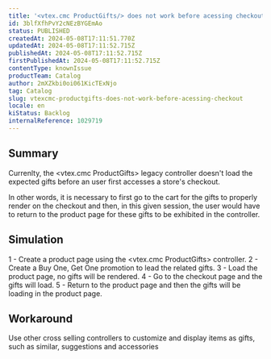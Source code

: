 ```yaml
---
title: '<vtex.cmc ProductGifts/> does not work before acessing checkout'
id: 3blfXfhPvY2cNEzBYGEmAo
status: PUBLISHED
createdAt: 2024-05-08T17:11:51.770Z
updatedAt: 2024-05-08T17:11:52.715Z
publishedAt: 2024-05-08T17:11:52.715Z
firstPublishedAt: 2024-05-08T17:11:52.715Z
contentType: knownIssue
productTeam: Catalog
author: 2mXZkbi0oi061KicTExNjo
tag: Catalog
slug: vtexcmc-productgifts-does-not-work-before-acessing-checkout
locale: en
kiStatus: Backlog
internalReference: 1029719
---
```


## Summary


Currenlty, the <vtex.cmc ProductGifts> legacy controller doesn't load the expected gifts before an user first accesses a store's checkout.

In other words, it is necessary to first go to the cart for the gifts to properly render on the checkout and then, in this given session, the user would have to return to the product page for these gifts to be exhibited in the controller.


##

## Simulation


1 - Create a product page using the <vtex.cmc ProductGifts> controller.
2 - Create a Buy One, Get One promotion to lead the related gifts.
3 - Load the product page, no gifts will be rendered.
4 - Go to the checkout page and the gifts will load.
5 - Return to the product page and then the gifts will be loading in the product page.


##

## Workaround


Use other cross selling controllers to customize and display items as gifts, such as similar, suggestions and accessories





